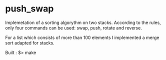 # push_swap

Implemetation of a sorting algorythm on two stacks. 
According to the rules, only four commands can be used: swap, push, rotate and reverse. 

For a list which consists of more than 100 elements I implemented a merge sort adapted for stacks. 

Built : 
$> make
